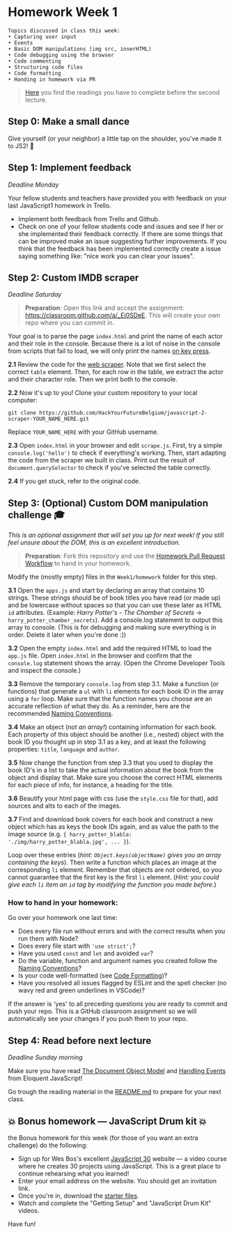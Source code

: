 # Homework Week 1

```
Topics discussed in class this week:
• Capturing user input
• Events
• Basic DOM manipulations (img src, innerHTML)
• Code debugging using the browser
• Code commenting
• Structuring code files
• Code formatting
• Handing in homework via PR
```

>[Here](/Week2/README.md) you find the readings you have to complete before the second lecture.

## Step 0: Make a small dance
Give yourself (or your neighbor) a little tap on the shoulder, you've made it to JS2! :muscle:


## Step 1: Implement feedback

_Deadline Monday_

Your fellow students and teachers have provided you with feedback on your last JavaScript1 homework in Trello.

- Implement both feedback from Trello and Github.
- Check on one of your fellow students code and issues and see if her or she implemented their feedback correctly. If there are some things that can be improved make an issue suggesting further improvements. If you think that the feedback has been implemented correctly create a issue saying something like: "nice work you can clear your issues".

## Step 2: Custom IMDB scraper

_Deadline Saturday_

> **Preparation**: Open this link and accept the assignment: <https://classroom.github.com/a/_Ei0SDeE>. This will create your own repo where you can commit in.

Your goal is to parse the page `index.html` and print the name of each actor and their role in the console. Because there is a lot of noise in the console from scripts that fail to load, we will only print the names [on key press](https://developer.mozilla.org/en-US/docs/Web/API/KeyboardEvent).

**2.1** Review the code for the [web scraper](https://github.com/HackYourFutureBelgium/JavaScript2/tree/master/Projects/web-scraper). Note that we first select the correct `table` element. Then, for each row in the table, we extract the actor and their character role. Then we print both to the console.

**2.2** Now it's up to you! Clone your custom repository to your local computer:

    git clone https://github.com/HackYourFutureBelgium/javascript-2-scraper-YOUR_NAME_HERE.git

Replace `YOUR_NAME_HERE` with your GitHub username.

**2.3** Open `index.html` in your browser and edit `scrape.js`. First, try a simple `console.log('hello')` to check if everything's working. Then, start adapting the code from the scraper we built in class. Print out the result of `document.querySelector` to check if you've selected the table correctly.

**2.4** If you get stuck, refer to the original code.


## Step 3: (Optional) Custom DOM manipulation challenge :mortar_board:

_This is an optional assignment that will set you up for next week! If you still feel unsure about the DOM, this is an excellent introduction._

> **Preparation**: Fork this repository and use the [Homework Pull Request Workflow](../../../../fundamentals/blob/master/fundamentals/homework_pr.md) to hand in your homework.

Modify the (mostly empty) files in the `Week1/homework` folder for this step.

**3.1** Open the `apps.js` and start by declaring an array that contains 10 strings. These strings should be of book titles you have read (or made up) and be lowercase without spaces so that you can use these later as HTML `id` attributes. (Example: _Harry Potter's - The Chamber of Secrets_ -> `harry_potter_chamber_secrets`). Add a console.log statement to output this array to console. (This is for debugging and making sure everything is in order. Delete it later when you're done :))

**3.2** Open the empty `index.html` and add the required HTML to load the `app.js` file. Open `index.html` in the browser and confirm that the `console.log` statement shows the array. (Open the Chrome Developer Tools and inspect the console.)

**3.3** Remove the temporary `console.log` from step 3.1. Make a function (or functions) that generate a `ul` with `li` elements for each book ID in the array using a `for` loop. Make sure that the function names you choose are an accurate reflection of what they do. As a reminder, here are the recommended [Naming Conventions](https://github.com/HackYourFuture/fundamentals/blob/master/fundamentals/naming_conventions.md).

**3.4** Make an object (_not an array!_) containing information for each book. Each property of this object should be another (i.e., nested) object with the book ID you thought up in step 3.1 as a key, and at least the following properties: `title`, `language` and `author`.

**3.5** Now change the function from step 3.3 that you used to display the book ID's in a list to take the actual information about the book from the object and display that. Make sure you choose the correct HTML elements for each piece of info, for instance, a heading for the title.

**3.6** Beautify your html page with css (use the `style.css` file for that), add sources and alts to each of the images.

**3.7** Find and download book covers for each book and construct a new object which has as keys the book IDs again, and as value the path to the image source (e.g. `{ harry_potter_blabla: './img/harry_potter_blabla.jpg', ... }`).

Loop over these entries (_hint: `Object.keys(objectName)` gives you an array containing the keys_). Then write a function which places an image at the corresponding `li` element. Remember that objects are not ordered, so you cannot guarantee that the first key is the first `li` element. (_Hint: you could give each `li` item an `id` tag by modifying the function you made before._)


### How to hand in your homework:

Go over your homework one last time:

- Does every file run without errors and with the correct results when you run them with Node?
- Does every file start with `'use strict';`?
- Have you used `const` and `let` and avoided `var`?
- Do the variable, function and argument names you created follow the [Naming Conventions](../../../../fundamentals/blob/master/fundamentals/naming_conventions.md)?
- Is your code well-formatted (see [Code Formatting](../../../../fundamentals/blob/master/fundamentals/naming_conventions.md))?
- Have you resolved all issues flagged by ESLint and the spell checker (no wavy red and green underlines in VSCode)?

If the answer is 'yes' to all preceding questions you are ready to commit and push your repo. This is a GitHub classroom assignment so we will automatically see your changes if you push them to your repo.

## Step 4: Read before next lecture

_Deadline Sunday morning_

Make sure you have read [The Document Object Model](http://eloquentjavascript.net/14_dom.html) and [Handling Events](http://eloquentjavascript.net/15_event.html) from Eloquent JavaScript!

Go trough the reading material in the [README.md](/Week2/README.md) to prepare for your next class.

## :boom: Bonus homework — JavaScript Drum kit :boom:
the Bonus homework for this week (for those of you want an extra challenge) do the following:

- Sign up for Wes Bos's excellent [JavaScript 30](https://javascript30.com/) website — a video course where he creates 30 projects using JavaScript. This is a great place to continue rehearsing what you learned!
- Enter your email address on the website. You should get an invitation link.
- Once you're in, download the [starter files](https://github.com/wesbos/JavaScript30).
- Watch and complete the "Getting Setup" and "JavaScript Drum Kit" videos.

Have fun!
